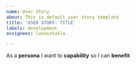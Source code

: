 ```yaml
---
name: User Story
about: This is default user story template
title: 'USER STORY: TITLE'
labels: development
assignees: lukaszkukla

---
```


As a **persona** I want to **capability** so I can **benefit**
